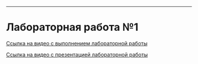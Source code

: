 ---
# Лабораторная работа №1


[Ссылка на видео с выполнением лабораторной работы](https://youtu.be/Y6xFEiJCYiE)
  
  
[Ссылка на видео с презентацией лабораторной работы]()
